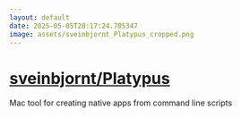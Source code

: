 ```yaml
---
layout: default
date: 2025-05-05T20:17:24.705347
image: assets/sveinbjornt_Platypus_cropped.png
---
```


# [sveinbjornt/Platypus](https://github.com/sveinbjornt/Platypus)

Mac tool for creating native apps from command line scripts
